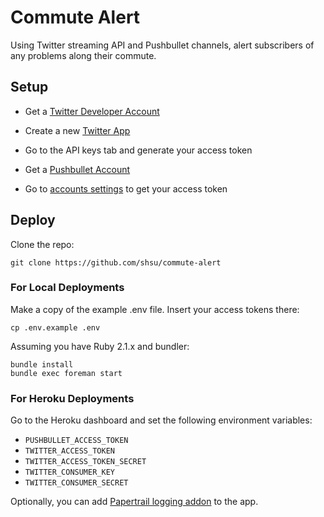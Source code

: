 # Commute Alert

Using Twitter streaming API and Pushbullet channels, alert subscribers of any 
problems along their commute.

## Setup

* Get a [Twitter Developer Account](https://dev.twitter.com/)
 * Create a new [Twitter App](https://apps.twitter.com/app/new)
 * Go to the API keys tab and generate your access token

* Get a [Pushbullet Account](https://www.pushbullet.com)
 * Go to [accounts settings](https://www.pushbullet.com/account) to get your access token

## Deploy

Clone the repo:

    git clone https://github.com/shsu/commute-alert

### For Local Deployments

Make a copy of the example .env file. Insert your access tokens there:

    cp .env.example .env

Assuming you have Ruby 2.1.x and bundler:

    bundle install
    bundle exec foreman start
    
### For Heroku Deployments
    
Go to the Heroku dashboard and set the following environment variables:

* `PUSHBULLET_ACCESS_TOKEN`
* `TWITTER_ACCESS_TOKEN`
* `TWITTER_ACCESS_TOKEN_SECRET`
* `TWITTER_CONSUMER_KEY`
* `TWITTER_CONSUMER_SECRET`

Optionally, you can add [Papertrail logging addon](https://addons.heroku.com/papertrail) to the app.

